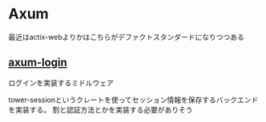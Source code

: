 # Axum

最近はactix-webよりかはこちらがデファクトスタンダードになりつつある

## [axum-login](https://docs.rs/axum-login/latest/axum_login/index.html)

ログインを実装するミドルウェア

tower-sessionというクレートを使ってセッション情報を保存するバックエンドを実装する。
割と認証方法とかを実装する必要がありそう

